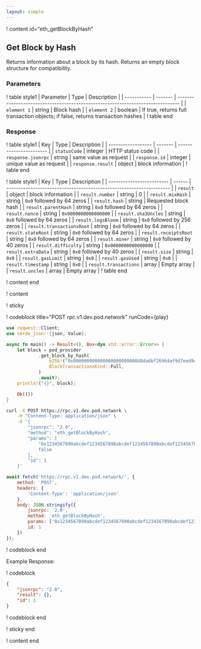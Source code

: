 ```yaml
---
layout: simple
---
```


<script>
    async function play() {
        return fetch('https://rpc.v1.dev.pod.network/', {
            method: 'POST',
            headers: {
                'Content-Type': 'application/json'
            },
            body: JSON.stringify({
                jsonrpc: '2.0',
                method: 'eth_getBlockByHash',
                params: ['0x1234567890abcdef1234567890abcdef1234567890abcdef1234567890abcdef', false],
                id: 1
            })
        });
    }
</script>

! content id="eth_getBlockByHash"

## Get Block by Hash

Returns information about a block by its hash. Returns an empty block structure for compatibility.

### Parameters

! table style1
| Parameter   | Type    | Description                                                                     |
| ----------- | ------- | ------------------------------------------------------------------------------- |
| `element 1` | string  | Block hash                                                                      |
| `element 2` | boolean | If true, returns full transaction objects; if false, returns transaction hashes |
! table end

### Response

! table style1
| Key                | Type    | Description             |
| ------------------ | ------- | ----------------------- |
| `statusCode`       | integer | HTTP status code        |
| `response.jsonrpc` | string  | same value as request   |
| `response.id`      | integer | unique value as request |
| `response.result`  | object  | block information       |
! table end

! table style1
| Key                       | Type   | Description                                                          |
| ------------------------- | ------ | -------------------------------------------------------------------- |
| `result`                  | object | block information                                                    |
| `result.number`           | string | 0                                                                    |
| `result.mixHash`          | string | `0x0` followed by 64 zeros                                           |
| `result.hash`             | string | Requested block hash                                                 |
| `result.parentHash`       | string | `0x0` followed by 64 zeros                                           |
| `result.nonce`            | string | `0x0000000000000000`                                                 |
| `result.sha3Uncles`       | string | `0x0` followed by 64 zeros                                           |
| `result.logsBloom`        | string | `0x0` followed by 256 zeros                                          |
| `result.transactionsRoot` | string | `0x0` followed by 64 zeros                                           |
| `result.stateRoot`        | string | `0x0` followed by 64 zeros                                           |
| `result.receiptsRoot`     | string | `0x0` followed by 64 zeros                                           |
| `result.miner`            | string | `0x0` followed by 40 zeros                                           |
| `result.difficulty`       | string | `0x0000000000000000`                                                 |
| `result.extraData`        | string | `0x0` followed by 40 zeros                                           |
| `result.size`             | string | `0x0`                                                                |
| `result.gasLimit`         | string | `0x0`                                                                |
| `result.gasUsed`          | string | `0x0`                                                                |
| `result.timestamp`        | string | `0x0`                                                                |
| `result.transactions`     | array  | Empty array                                                          |
| `result.uncles`           | array  | Empty array                                                          |
! table end

! content end

! content

! sticky

! codeblock title="POST rpc.v1.dev.pod.network" runCode={play}

```rust alias="rust"
use reqwest::Client;
use serde_json::{json, Value};

async fn main() -> Result<(), Box<dyn std::error::Error>> {
    let block = pod_provider
            .get_block_by_hash(
                b256!("0x000000000000000000000000d8da6bf26964af9d7eed9e03e53415d37aa96045"),
                BlockTransactionsKind::Full,
            )
            .await?;
    println!("{}", block);

    Ok(())
}
```

```bash alias="curl"
curl -X POST https://rpc.v1.dev.pod.network \
    -H "Content-Type: application/json" \
    -d '{
        "jsonrpc": "2.0",
        "method": "eth_getBlockByHash",
        "params": [
            "0x1234567890abcdef1234567890abcdef1234567890abcdef1234567890abcdef",
            false
        ],
        "id": 1
    }'
```

```js alias="javascript"
await fetch('https://rpc.v1.dev.pod.network/', {
	method: 'POST',
	headers: {
		'Content-Type': 'application/json'
	},
	body: JSON.stringify({
		jsonrpc: '2.0',
		method: 'eth_getBlockByHash',
		params: ['0x1234567890abcdef1234567890abcdef1234567890abcdef1234567890abcdef', false],
		id: 1
	})
});
```

! codeblock end

Example Response:

! codeblock

```json
{
	"jsonrpc": "2.0",
	"result": {},
	"id": 1
}
```

! codeblock end

! sticky end

! content end
